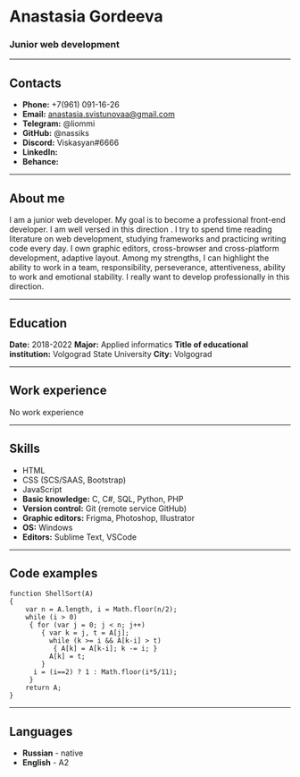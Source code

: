 #  Anastasia Gordeeva #
### Junior web development
***

##  Contacts 
*  **Phone:** +7(961) 091-16-26
*  **Email:** anastasia.svistunovaa@gmail.com
*  **Telegram:** @liommi
*  **GitHub:** @nassiks
*  **Discord:** Viskasyan#6666
*  **LinkedIn:**
*  **Behance:**
***

##  About me

I am a junior web developer. My goal is to become a professional front-end developer.
I am well versed in this direction . I try to spend time reading literature on web development, studying frameworks and practicing writing code every day. I own graphic editors, cross-browser and cross-platform development, adaptive layout. Among my strengths, I can highlight the ability to work in a team, responsibility, perseverance, attentiveness, ability to work and emotional stability. I really want to develop professionally in this direction.
***

## Education

**Date:** 2018-2022
**Major:** Applied informatics
**Title of educational institution:** Volgograd State University
**City:** Volgograd
***

## Work experience

No work experience
***

## Skills
* HTML
* CSS (SCS/SAAS, Bootstrap) 
* JavaScript
* **Basic knowledge:** C, C#, SQL, Python, PHP
* **Version control:** Git (remote service GitHub) 
* **Graphic editors:** Frigma, Photoshop, Illustrator
* **OS:** Windows
* **Editors:** Sublime Text, VSCode
***

## Code examples

    function ShellSort(A)
    {
        var n = A.length, i = Math.floor(n/2);
        while (i > 0)
         { for (var j = 0; j < n; j++)
            { var k = j, t = A[j];
              while (k >= i && A[k-i] > t)
               { A[k] = A[k-i]; k -= i; }
              A[k] = t;
            }
          i = (i==2) ? 1 : Math.floor(i*5/11);
         }
        return A;
    }
***

## Languages
* **Russian** - native
* **English** - A2
